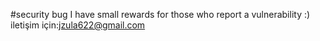 #security bug
I have small rewards for those who report a vulnerability :)
iletişim için:jzula622@gmail.com

